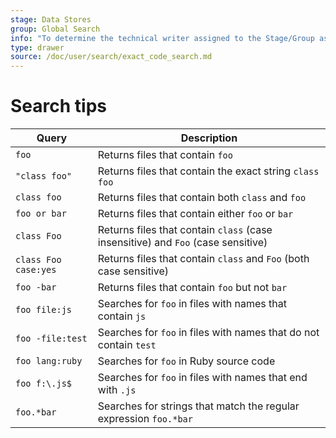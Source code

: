 ```yaml
---
stage: Data Stores
group: Global Search
info: "To determine the technical writer assigned to the Stage/Group associated with this page, see https://about.gitlab.com/handbook/product/ux/technical-writing/#assignments"
type: drawer
source: /doc/user/search/exact_code_search.md
---
```


# Search tips

| Query                | Description                                                                           |
| -------------------- |-------------------------------------------------------------------------------------- |
| `foo`                | Returns files that contain `foo`                                                      |
| `"class foo"`        | Returns files that contain the exact string `class foo`                               |
| `class foo`          | Returns files that contain both `class` and `foo`                                     |
| `foo or bar`         | Returns files that contain either `foo` or `bar`                                      |
| `class Foo`          | Returns files that contain `class` (case insensitive) and `Foo` (case sensitive)      |
| `class Foo case:yes` | Returns files that contain `class` and `Foo` (both case sensitive)                    |
| `foo -bar`           | Returns files that contain `foo` but not `bar`                                        |
| `foo file:js`        | Searches for `foo` in files with names that contain `js`                              |
| `foo -file:test`     | Searches for `foo` in files with names that do not contain `test`                     |
| `foo lang:ruby`      | Searches for `foo` in Ruby source code                                                |
| `foo f:\.js$`        | Searches for `foo` in files with names that end with `.js`                            |
| `foo.*bar`           | Searches for strings that match the regular expression `foo.*bar`                     |
